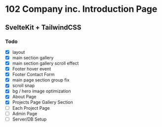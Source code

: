 # 102 Company inc. Introduction Page

## SvelteKit + TailwindCSS

### Todo

- [x] layout
- [x] main section gallery
- [x] main section gallery scroll effect
- [x] Footer hover event
- [x] Footer Contact Form
- [x] main page section group fix
- [x] scroll snap
- [x] bg / hero image optimization
- [x] About Page
- [x] Projects Page Gallery Section
- [ ] Each Project Page
- [ ] Admin Page
- [ ] Server/DB Setup
